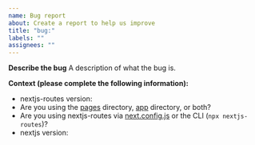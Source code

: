 ```yaml
---
name: Bug report
about: Create a report to help us improve
title: "bug:"
labels: ""
assignees: ""
---
```


**Describe the bug**
A description of what the bug is.

**Context (please complete the following information):**

- nextjs-routes version:
- Are you using the [pages](https://nextjs.org/docs/pages/building-your-application/routing) directory, [app](https://nextjs.org/docs/app/building-your-application/routing) directory, or both?
- Are you using nextjs-routes via [next.config.js](https://github.com/tatethurston/nextjs-routes?tab=readme-ov-file#installation--usage-) or the CLI (`npx nextjs-routes`)?
- nextjs version:
